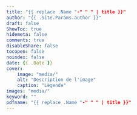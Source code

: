 ```yaml
---
title: "{{ replace .Name "-" " " | title }}"
author: "{{ .Site.Params.author }}"
draft: false
ShowToc: true
hidemeta: false
comments: true
disableShare: false
tocopen: false
noindex: false
date: {{ .Date }}
cover:
    image: "media/"
    alt: "Description de l'image"
    caption: "Légende"
images: "media/"
keyword: ""
pdfname: "{{ replace .Name "-" " " | title }}"
---
```


<!--more-->
